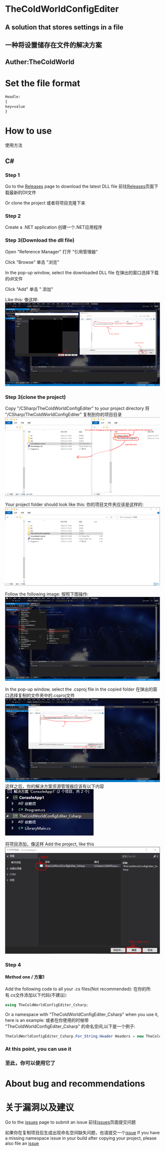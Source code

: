 # TheColdWorldConfigEditer
## A solution that stores settings in a file
## 一种将设置储存在文件的解决方案
## Auther:TheColdWorld

# Set the file format

```
Headle:
{
key=value
}
```

# How to use
使用方法

## C#
### Step 1
Go to the [Releases](https://github.com/TheColdWorld/TheColdWorldConfigEditer/releases) page to download the latest DLL file
前往[Releases](https://github.com/TheColdWorld/TheColdWorldConfigEditer/releases)页面下载最新的Dll文件

Or clone the project
或者将项目克隆下来

### Step 2
Create a .NET application
创建一个.NET应用程序

### Step 3(Download the dll file)

Open "Reference Manager"
打开 "引用管理器"

Click "Browse"
单击 "浏览"

In the pop-up window, select the downloaded DLL file
在弹出的窗口选择下载的dll文件

Click "Add"
单击 " 添加"

Like this:
像这样:
![这样](/Readme_Imgs/Img1.png "这样")

### Step 3(clone the project)
Copy "/CSharp/TheColdWorldConfigEditer" to your project directory
将 "/CSharp/TheColdWorldConfigEditer" 复制到你的项目目录
![这样](/Readme_Imgs/Img2.png "这样")

Your project folder should look like this:
你的项目文件夹应该是这样的:
![这样](/Readme_Imgs/Img3.png "这样")

Follow the following image:
按照下图操作:
![这样](/Readme_Imgs/Img4.png "这样")

In the pop-up window, select the .csproj file in the copied folder
在弹出的窗口选择复制的文件夹中的.csproj文件
![这样](/Readme_Imgs/Img5.png "这样")
这样之后，你的解决方案资源管理器应该有以下内容
![内容](/Readme_Imgs/Img6.png "内容")

将项目添加，像这样
Add the project, like this
![这样](/Readme_Imgs/Img7.png "这样")

### Step 4

#### Method one / 方案1
Add the following code to all your .cs files(Not recommended):
在你的所有.cs文件添加以下代码(不建议):
```c#
using TheColdWorldConfigEditer_Csharp;
```

Or a namespace with "TheColdWorldConfigEditer_Csharp" when you use it, here is an example:
或者在你使用的时候带 "TheColdWorldConfigEditer_Csharp" 的命名空间,以下是一个例子:
```c#
TheColdWorldConfigEditer_Csharp.For_String.Header Headers = new TheColdWorldConfigEditer_Csharp.For_String.Header("41", new TheColdWorldConfigEditer_Csharp.For_String.Key[] { new TheColdWorldConfigEditer_Csharp.For_String.Key("key1", new TheColdWorldConfigEditer_Csharp.For_String.Value("1")) });
```
### At this point, you can use it
### 至此，你可以使用它了

# About bug and recommendations
# 关于漏洞以及建议
Go to the [issues](https://github.com/TheColdWorld/TheColdWorldConfigEditer/issues) page to submit an issue
前往[issues](https://github.com/TheColdWorld/TheColdWorldConfigEditer/issues)页面提交问题

如果你在复制项目后生成出现命名空间缺失问题，也请提交一个[issue](https://github.com/TheColdWorld/TheColdWorldConfigEditer/issues)
If you have a missing namespace issue in your build after copying your project, please also file an [issue](https://github.com/TheColdWorld/TheColdWorldConfigEditer/issues)